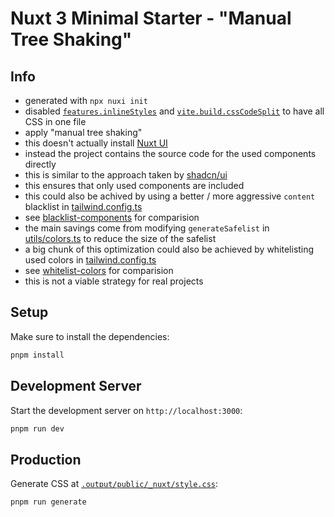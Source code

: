 # Nuxt 3 Minimal Starter - "Manual Tree Shaking"

## Info

- generated with `npx nuxi init`
- disabled [`features.inlineStyles`](https://nuxt.com/docs/guide/going-further/features#inlinestyles) and [`vite.build.cssCodeSplit`](https://vitejs.dev/config/build-options#build-csscodesplit) to have all CSS in one file
- apply "manual tree shaking"
- this doesn't actually install [Nuxt UI](https://ui.nuxt.com)
- instead the project contains the source code for the used components directly
- this is similar to the approach taken by [shadcn/ui](https://ui.shadcn.com)
- this ensures that only used components are included
- this could also be achived by using a better / more aggressive `content` blacklist in [tailwind.config.ts](tailwind.config.ts)
- see [blacklist-components](../../2/blacklist-components/) for comparision
- the main savings come from modifying `generateSafelist` in [utils/colors.ts](utils/colors.ts) to reduce the size of the safelist
- a big chunk of this optimization could also be achieved by whitelisting used colors in [tailwind.config.ts](tailwind.config.ts)
- see [whitelist-colors](../../2/whitelist-colors/) for comparision
- this is not a viable strategy for real projects

## Setup

Make sure to install the dependencies:

```bash
pnpm install
```

## Development Server

Start the development server on `http://localhost:3000`:

```bash
pnpm run dev
```

## Production

Generate CSS at [`.output/public/_nuxt/style.css`](.output/public/_nuxt/style.css):

```bash
pnpm run generate
```
